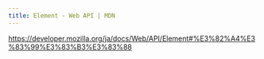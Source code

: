 ```yaml
---
title: Element - Web API | MDN
---
```


https://developer.mozilla.org/ja/docs/Web/API/Element#%E3%82%A4%E3%83%99%E3%83%B3%E3%83%88

